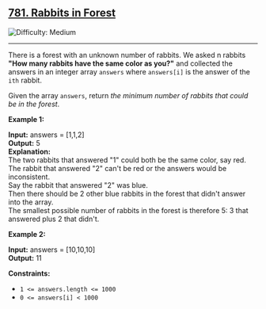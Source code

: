 ## [781\. Rabbits in Forest](https://leetcode.com/problems/rabbits-in-forest)

![Difficulty: Medium](https://img.shields.io/badge/Difficulty-Medium-orange)

---

There is a forest with an unknown number of rabbits. We asked n rabbits **"How many rabbits have the same color as you?"** and collected the answers in an integer array `answers` where `answers[i]` is the answer of the `ith` rabbit.

Given the array `answers`, return _the minimum number of rabbits that could be in the forest_.

**Example 1:**

**Input:** answers = \[1,1,2\]\
**Output:** 5\
**Explanation:**\
The two rabbits that answered "1" could both be the same color, say red.\
The rabbit that answered "2" can't be red or the answers would be inconsistent.\
Say the rabbit that answered "2" was blue.\
Then there should be 2 other blue rabbits in the forest that didn't answer into the array.\
The smallest possible number of rabbits in the forest is therefore 5: 3 that answered plus 2 that didn't.

**Example 2:**

**Input:** answers = \[10,10,10\]\
**Output:** 11

**Constraints:**

- `1 <= answers.length <= 1000`
- `0 <= answers[i] < 1000`
